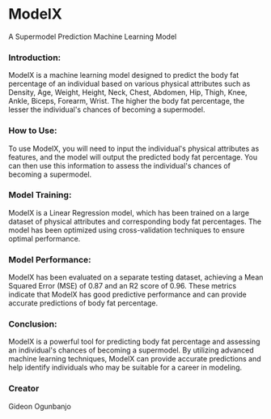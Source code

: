 # ModelX
A Supermodel Prediction Machine Learning Model
### Introduction:
ModelX is a machine learning model designed to predict the body fat percentage of an individual based on various physical attributes such as Density, Age, Weight, Height, Neck, Chest, Abdomen, Hip, Thigh, Knee, Ankle, Biceps, Forearm, Wrist. The higher the body fat percentage, the lesser the individual's chances of becoming a supermodel.

### How to Use:
To use ModelX, you will need to input the individual's physical attributes as features, and the model will output the predicted body fat percentage. You can then use this information to assess the individual's chances of becoming a supermodel.

### Model Training:
ModelX is a Linear Regression model, which has been trained on a large dataset of physical attributes and corresponding body fat percentages. The model has been optimized using cross-validation techniques to ensure optimal performance.

### Model Performance:
ModelX has been evaluated on a separate testing dataset, achieving a Mean Squared Error (MSE) of 0.87 and an R2 score of 0.96. These metrics indicate that ModelX has good predictive performance and can provide accurate predictions of body fat percentage.

### Conclusion:
ModelX is a powerful tool for predicting body fat percentage and assessing an individual's chances of becoming a supermodel. By utilizing advanced machine learning techniques, ModelX can provide accurate predictions and help identify individuals who may be suitable for a career in modeling.

### Creator
Gideon Ogunbanjo